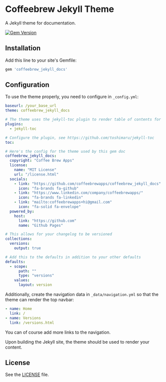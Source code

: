 # Coffeebrew Jekyll Theme

A Jekyll theme for documentation.

[![Gem Version](https://badge.fury.io/rb/coffeebrew_jekyll_docs.svg)](https://badge.fury.io/rb/coffeebrew_jekyll_docs)

## Installation

Add this line to your site's Gemfile:

```ruby
gem 'coffeebrew_jekyll_docs'
```

## Configuration

To use the theme properly, you need to configure in `_config.yml`:

```yml
baseurl: /your_base_url
theme: coffeebrew_jekyll_docs

# The theme uses the jekyll-toc plugin to render table of contents for your content
plugins:
  - jekyll-toc

# Configure the plugin, see https://github.com/toshimaru/jekyll-toc
toc:

# Here's the config for the theme used by this gem doc
coffeebrew_jekyll_docs:
  copyright: "Coffee Brew Apps"
  license:
    name: "MIT License"
    url: "/license.html"
  socials:
    - link: "https://github.com/coffeebrewapps/coffeebrew_jekyll_docs"
      icon: "fa-brands fa-github"
    - link: "https://www.linkedin.com/company/coffeebrewapps/"
      icon: "fa-brands fa-linkedin"
    - link: "mailto:coffeebrewapps+hi@gmail.com"
      icon: "fa-solid fa-envelope"
  powered_by:
    host:
      link: "https://github.com"
      name: "Github Pages"

# This allows for your changelog to be versioned
collections:
  versions:
    output: true

# Add this to the defaults in addition to your other defaults
defaults:
  - scope:
      path: ""
      type: "versions"
    values:
      layout: version
```

Additionally, create the navigation data in `_data/navigation.yml` so that the theme can render the top navbar:

```yml
- name: Home
  link: /
- name: Versions
  link: /versions.html
```

You can of course add more links to the navigation.

Upon building the Jekyll site, the theme should be used to render your content.

## License

See the [LICENSE](LICENSE) file.
